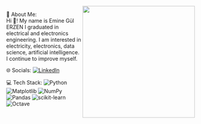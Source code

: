 <br clear="both">

<img align="right" height="300" src="https://i.pinimg.com/originals/0b/59/34/0b5934b623f3c6f5377f221959d77982.gif"  />

<p align="left">  💫 About Me:<br>
Hi 👋! My name is Emine Gül ERZEN I graduated in electrical and electronics engineering.
I am interested in electricity, electronics, data science, artificial intelligence. 
I continue to improve myself.</p>

🌐 Socials:
[![LinkedIn](https://img.shields.io/badge/LinkedIn-%230077B5.svg?logo=linkedin&logoColor=white)](https://www.linkedin.com/in/emine-g%C3%BCl-erzen-470a03199/) </p>

💻 Tech Stack:
![Python](https://img.shields.io/badge/python-3670A0?style=for-the-badge&logo=python&logoColor=ffdd54) ![Matplotlib](https://img.shields.io/badge/Matplotlib-%23ffffff.svg?style=for-the-badge&logo=Matplotlib&logoColor=black) ![NumPy](https://img.shields.io/badge/numpy-%23013243.svg?style=for-the-badge&logo=numpy&logoColor=white) ![Pandas](https://img.shields.io/badge/pandas-%23150458.svg?style=for-the-badge&logo=pandas&logoColor=white) ![scikit-learn](https://img.shields.io/badge/scikit--learn-%23F7931E.svg?style=for-the-badge&logo=scikit-learn&logoColor=white) ![Octave](https://img.shields.io/badge/OCTAVE-darkblue?style=for-the-badge&logo=octave&logoColor=fcd683) </p>


